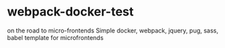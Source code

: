 # webpack-docker-test
on the road to micro-frontends
Simple docker, webpack, jquery, pug, sass, babel template for microfrontends
